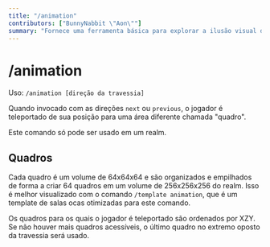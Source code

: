 ```yaml
---
title: "/animation"
contributors: ["BunnyNabbit \"Aon\""]
summary: "Fornece uma ferramenta básica para explorar a ilusão visual de movimento."
---
```


# /animation

Uso: `/animation [direção da travessia]`

Quando invocado com as direções `next` ou `previous`, o jogador é teleportado de sua posição para uma área diferente chamada "quadro".

Este comando só pode ser usado em um realm.

## Quadros

Cada quadro é um volume de 64x64x64 e são organizados e empilhados de forma a criar 64 quadros em um volume de 256x256x256 do realm. Isso é melhor visualizado com o comando `/template animation`, que é um template de salas ocas otimizadas para este comando.

Os quadros para os quais o jogador é teleportado são ordenados por XZY. Se não houver mais quadros acessíveis, o último quadro no extremo oposto da travessia será usado.